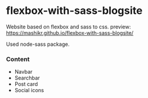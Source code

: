# flexbox-with-sass-blogsite
Website based on flexbox and sass to css. preview: https://mashikr.github.io/flexbox-with-sass-blogsite/

Used node-sass package.

<h3>Content</h3>
<ul>
<li>Navbar</li>
  <li>Searchbar</li>
  <li>Post card</li>
  <li>Social icons</li>
</ul>
